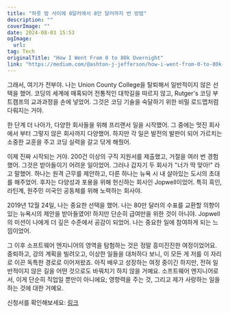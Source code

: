 ```yaml
---
title: "하룻 밤 사이에 0달러에서 8만 달러까지 번 방법"
description: ""
coverImage: ""
date: 2024-08-03 15:53
ogImage: 
  url: 
tag: Tech
originalTitle: "How I Went From 0 to 80k Overnight"
link: "https://medium.com/@ashton-j-jefferson/how-i-went-from-0-to-80k-overnight-a9f429380aa2"
---
```




그래서, 여기가 전부야. 나는 Union County College을 탈퇴해서 일반적이지 않은 선택을 했어. 코딩의 세계에 매혹되어 전통적인 대학길을 따르지 않고, Rutger's 코딩 부트캠프의 교과과정을 손에 넣었어. 그것은 코딩 기술을 숙달하기 위한 비밀 로드맵처럼 다뤄지는 거야.

한 단계 더 나아가, 다양한 회사들을 위해 프리랜서 일을 시작했어. 그 중에는 멋진 회사에서 부터 그렇지 않은 회사까지 다양했어. 하지만 각 일은 발전의 발판이 되어 가르치는 소중한 교훈을 주고 코딩 실력을 갈고 닦게 해줬어.

이제 진짜 시작되는 거야. 200건 이상의 구직 지원서를 제출했고, 거절을 여러 번 경험했어. 그것은 받아들이기 어려운 일이었어. 그러나 갑자기 두 회사가 "너가 딱 맞아!" 라고 말했어. 하나는 원격 근무를 제안하고, 다른 하나는 뉴욕 시 내 살아있는 도시의 초대를 해주었어. 후자는 다양성과 포용을 위해 헌신하는 회사인 Jopwell이었어. 특히 흑인, 라틴계, 원주민 미국인 공동체를 위해 노력하는 회사야.

2019년 12월 24일, 나는 중요한 선택을 했어. 나는 80만 달러의 수표를 교환할 의향이 있는 뉴욕시의 제안을 받아들였어! 하지만 단순히 급여만을 위한 것이 아니야. Jopwell의 미션이 나에게 더 깊은 수준에서 공감이 되었어. 나는 중요한 일에 참여하게 되는 느낌이었어.

<div class="content-ad"></div>

그 이후 소프트웨어 엔지니어의 영역을 탐험하는 것은 정말 흥미진진한 여정이었어요. 중퇴하고, 강의 계획을 빌려오고, 이상한 일들을 대처하다 보니, 이 모든 게 저를 이 자리로 이끈 독특한 경로로 이어져왔죠. 아직 배우고 성장하는 여정 중이긴 하지만, 전혀 일반적이지 않은 길을 어떤 것으로도 바꿔치기 하지 않을 거예요. 소프트웨어 엔지니어로서, 이게 단순히 직업일 뿐만이 아니에요; 영향력을 주는 것, 그리고 제가 사랑하는 일을 하는 것에 대한 거예요.

신청서를 확인해보세요: [링크](https://www.dropbox.com/scl/fi/1eocq8w5eb0ysiaoinetg/Jopwell_Offer_Document.pdf?rlkey=jbw1s7gdgrzfvf6yr6suihm6s&dl=0)
